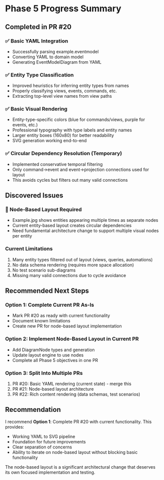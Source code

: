 # Phase 5 Progress Summary

## Completed in PR #20

### ✅ Basic YAML Integration
- Successfully parsing example.eventmodel
- Converting YAML to domain model
- Generating EventModelDiagram from YAML

### ✅ Entity Type Classification
- Improved heuristics for inferring entity types from names
- Properly classifying views, events, commands, etc.
- Extracting top-level view names from view paths

### ✅ Basic Visual Rendering  
- Entity-type-specific colors (blue for commands/views, purple for events, etc.)
- Professional typography with type labels and entity names
- Larger entity boxes (160x80) for better readability
- SVG generation working end-to-end

### ✅ Circular Dependency Resolution (Temporary)
- Implemented conservative temporal filtering
- Only command→event and event→projection connections used for layout
- This avoids cycles but filters out many valid connections

## Discovered Issues

### 🚨 Node-Based Layout Required
- Example.jpg shows entities appearing multiple times as separate nodes
- Current entity-based layout creates circular dependencies
- Need fundamental architecture change to support multiple visual nodes per entity

### Current Limitations
1. Many entity types filtered out of layout (views, queries, automations)
2. No data schema rendering (requires more space allocation)
3. No test scenario sub-diagrams
4. Missing many valid connections due to cycle avoidance

## Recommended Next Steps

### Option 1: Complete Current PR As-Is
- Mark PR #20 as ready with current functionality
- Document known limitations
- Create new PR for node-based layout implementation

### Option 2: Implement Node-Based Layout in Current PR
- Add DiagramNode types and generation
- Update layout engine to use nodes
- Complete all Phase 5 objectives in one PR

### Option 3: Split Into Multiple PRs
1. PR #20: Basic YAML rendering (current state) - merge this
2. PR #21: Node-based layout architecture 
3. PR #22: Rich content rendering (data schemas, test scenarios)

## Recommendation

I recommend **Option 1**: Complete PR #20 with current functionality. This provides:
- Working YAML to SVG pipeline
- Foundation for future improvements  
- Clear separation of concerns
- Ability to iterate on node-based layout without blocking basic functionality

The node-based layout is a significant architectural change that deserves its own focused implementation and testing.